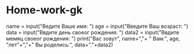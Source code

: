 # Home-work-gk
name = input("Ведите Ваше имя: ")
age = input("Введите Ваш возраст: ")
data = input("Ввдите день своеог рождения: ")
data2 = input("Ввдите мемяц своеог рождения: ")
print("Вас зовут", name+","+ " Вам:", age, "лет"+","+" Вы роделись:", data+"."+data2)
